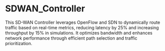 # SDWAN_Controller
This SD-WAN Controller leverages OpenFlow and SDN to dynamically route traffic based on real-time metrics, reducing latency by 25% and increasing throughput by 15% in simulations. It optimizes bandwidth and enhances network performance through efficient path selection and traffic prioritization.
